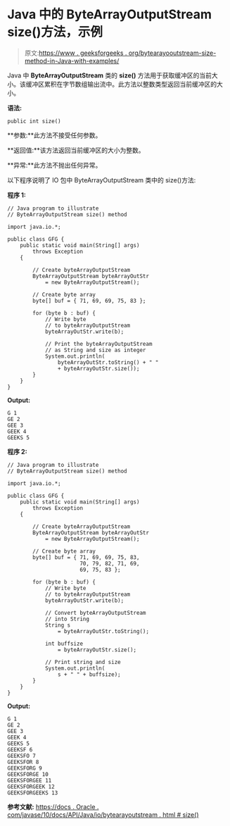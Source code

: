 # Java 中的 ByteArrayOutputStream size()方法，示例

> 原文:[https://www . geeksforgeeks . org/bytearayooutstream-size-method-in-Java-with-examples/](https://www.geeksforgeeks.org/bytearrayoutputstream-size-method-in-java-with-examples/)

Java 中 **ByteArrayOutputStream** 类的 **size()** 方法用于获取缓冲区的当前大小。该缓冲区累积在字节数组输出流中。此方法以整数类型返回当前缓冲区的大小。

**语法:**

```
public int size()

```

**参数:**此方法不接受任何参数。

**返回值:**该方法返回当前缓冲区的大小为整数。

**异常:**此方法不抛出任何异常。

以下程序说明了 IO 包中 ByteArrayOutputStream 类中的 size()方法:

**程序 1:**

```
// Java program to illustrate
// ByteArrayOutputStream size() method

import java.io.*;

public class GFG {
    public static void main(String[] args)
        throws Exception
    {

        // Create byteArrayOutputStream
        ByteArrayOutputStream byteArrayOutStr
            = new ByteArrayOutputStream();

        // Create byte array
        byte[] buf = { 71, 69, 69, 75, 83 };

        for (byte b : buf) {
            // Write byte
            // to byteArrayOutputStream
            byteArrayOutStr.write(b);

            // Print the byteArrayOutputStream
            // as String and size as integer
            System.out.println(
                byteArrayOutStr.toString() + " "
                + byteArrayOutStr.size());
        }
    }
}
```

**Output:**

```
G 1
GE 2
GEE 3
GEEK 4
GEEKS 5

```

**程序 2:**

```
// Java program to illustrate
// ByteArrayOutputStream size() method

import java.io.*;

public class GFG {
    public static void main(String[] args)
        throws Exception
    {

        // Create byteArrayOutputStream
        ByteArrayOutputStream byteArrayOutStr
            = new ByteArrayOutputStream();

        // Create byte array
        byte[] buf = { 71, 69, 69, 75, 83,
                       70, 79, 82, 71, 69,
                       69, 75, 83 };

        for (byte b : buf) {
            // Write byte
            // to byteArrayOutputStream
            byteArrayOutStr.write(b);

            // Convert byteArrayOutputStream
            // into String
            String s
                = byteArrayOutStr.toString();

            int buffsize
                = byteArrayOutStr.size();

            // Print string and size
            System.out.println(
                s + " " + buffsize);
        }
    }
}
```

**Output:**

```
G 1
GE 2
GEE 3
GEEK 4
GEEKS 5
GEEKSF 6
GEEKSFO 7
GEEKSFOR 8
GEEKSFORG 9
GEEKSFORGE 10
GEEKSFORGEE 11
GEEKSFORGEEK 12
GEEKSFORGEEKS 13

```

**参考文献:**
[https://docs . Oracle . com/javase/10/docs/API/Java/io/bytearayoutstream . html # size()](https://docs.oracle.com/javase/10/docs/api/java/io/ByteArrayOutputStream.html#size())